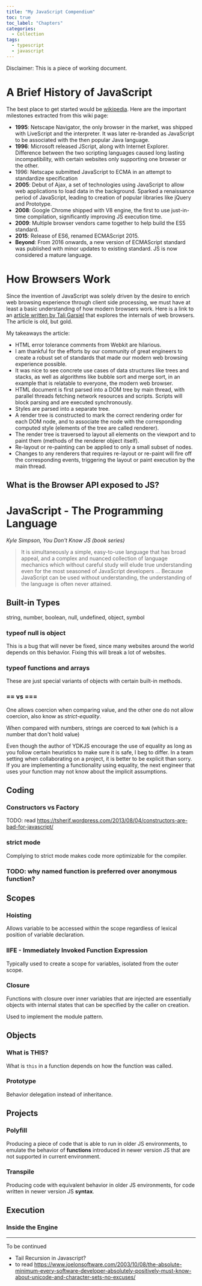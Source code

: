 ```yaml
---
title: "My JavaScript Compendium"
toc: true
toc_label: "Chapters"
categories:
  - Collection
tags:
  - typescript
  - javascript
---
```


Disclaimer: This is a piece of working document.

# A Brief History of JavaScript

The best place to get started would be [wikipedia](https://en.wikipedia.org/wiki/JavaScript). Here are the important milestones extracted from this wiki page:

- **1995**: Netscape Navigator, the only browser in the market, was shipped with LiveScript and the interpreter. It was later re-branded as JavaScript to be associated with the then popular Java language.
- **1996**: Microsoft released JScript, along with Internet Explorer. Difference between the two scripting languages caused long lasting incompatibility, with certain websites only supporting one browser or the other.
- 1996: Netscape submitted JavaScript to ECMA in an attempt to standardize specification
- **2005**: Debut of Ajax, a set of technologies using JavaScript to allow web applications to load data in the background. Sparked a renaissance period of JavaScript, leading to creation of popular libraries like jQuery and Prototype.
- **2008**: Google Chrome shipped with V8 engine, the first to use just-in-time compilation, significantly improving JS execution time.
- **2009**: Multiple browser vendors came together to help build the ES5 standard.
- **2015**: Release of ES6, renamed ECMAScript 2015.
- **Beyond**: From 2016 onwards, a new version of ECMAScript standard was published with minor updates to existing standard. JS is now considered a mature language.

# How Browsers Work

Since the invention of JavaScript was solely driven by the desire to enrich web browsing experience through client side processing, we must have at least a basic understanding of how modern browsers work. Here is a link to an [article written by Tali Garsiel](http://taligarsiel.com/Projects/howbrowserswork1.htm) that explores the internals of web browsers. The article is old, but gold.

My takeaways the article:

- HTML error tolerance comments from Webkit are hilarious.
- I am thankful for the efforts by our community of great engineers to create a robust set of standards that made our modern web browsing experience possible.
- It was nice to see concrete use cases of data structures like trees and stacks, as well as algorithms like bubble sort and merge sort, in an example that is relatable to everyone, the modern web browser.
- HTML document is first parsed into a DOM tree by main thread, with parallel threads fetching network resources and scripts. Scripts will block parsing and are executed synchronously.
- Styles are parsed into a separate tree.
- A render tree is constructed to mark the correct rendering order for each DOM node, and to associate the node with the corresponding computed style (elements of the tree are called renderer).
- The render tree is traversed to layout all elements on the viewport and to paint them (methods of the renderer object itself).
- Re-layout or re-painting can be applied to only a small subset of nodes.
- Changes to any renderers that requires re-layout or re-paint will fire off the corresponding events, triggering the layout or paint execution by the main thread.

## What is the Browser API exposed to JS?

# JavaScript - The Programming Language

*Kyle Simpson, You Don't Know JS (book series)*
> It is simultaneously a simple, easy-to-use language that has broad appeal, and a complex and nuanced collection of language mechanics which without careful study will elude true understanding even for the most seasoned of JavaScript developers ... Because JavaScript can be used without understanding, the understanding of the language is often never attained.

## Built-in Types

string, number, boolean, null, undefined, object, symbol

### typeof null is object

This is a bug that will never be fixed, since many websites around the world depends on this behavior. Fixing this will break a lot of websites.

### typeof functions and arrays

These are just special variants of objects with certain built-in methods.

### == vs ===

One allows coercion when comparing value, and the other one do not allow coercion, also know as *strict-equality*.

When compared with numbers, strings are coerced to `NaN` (which is a number that don't hold value)

Even though the author of YDKJS encourage the use of equality as long as you follow certain heuristics to make sure it is safe, I beg to differ. In a team setting when collaborating on a project, it is better to be explicit than sorry. If you are implementing a functionality using equality, the next engineer that uses your function may not know about the implicit assumptions.

## Coding

### Constructors vs Factory

TODO: read https://tsherif.wordpress.com/2013/08/04/constructors-are-bad-for-javascript/

### strict mode

Complying to strict mode makes code more optimizable for the compiler.

### TODO: why named function is preferred over anonymous function?

## Scopes

### Hoisting

Allows variable to be accessed within the scope regardless of lexical position of variable declaration.

### IIFE - Immediately Invoked Function Expression

Typically used to create a scope for variables, isolated from the outer scope.

### Closure

Functions with closure over inner variables that are injected are essentially objects with internal states that can be specified by the caller on creation.

Used to implement the module pattern.

## Objects

### What is THIS?

What is `this` in a function depends on how the function was called.

### Prototype

Behavior delegation instead of inheritance.

## Projects

### Polyfill

Producing a piece of code that is able to run in older JS environments, to emulate the behavior of **functions** introduced in newer version JS that are not supported in current environment.

### Transpile

Producing code with equivalent behavior in older JS environments, for code written in newer version JS **syntax**.

## Execution

### Inside the Engine


---

To be continued
- Tail Recursion in Javascript?
- to read https://www.joelonsoftware.com/2003/10/08/the-absolute-minimum-every-software-developer-absolutely-positively-must-know-about-unicode-and-character-sets-no-excuses/

